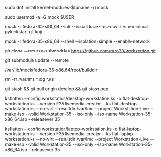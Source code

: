 sudo dnf install kernel-modules-$(uname -r) mock

sudo usermod -a -G mock $USER

mock -r fedora-35-x86_64 --init --install lorax-lmc-novirt vim-minimal pykickstart git koji

mock -r fedora-35-x86_64 --shell --isolation=simple --enable-network 

git clone --recurse-submodules https://github.com/raro28/workstation.git

git submodule update --remote

/var/lib/mock/fedora-35-x86_64/root/builddir

rm -rf /var/lms *.log *.ks

git stash && git pull origin develop && git stash pop
 
ksflatten --config workstation/desktop-workstation.ks -o flat-desktop-workstation.ks --version F35
livemedia-creator --ks flat-desktop-workstation.ks --no-virt --resultdir /var/lmc --project Workstation-Live --make-iso --volid Workstation-35 --iso-only --iso-name Workstation-35-x86_64.iso --releasever 35

ksflatten --config workstation/laptop-workstation.ks -o flat-laptop-workstation.ks --version F35
livemedia-creator --ks flat-laptop-workstation.ks --no-virt --resultdir /var/lmc --project Workstation-Live --make-iso --volid Workstation-35 --iso-only --iso-name Workstation-35-x86_64.iso --releasever 35